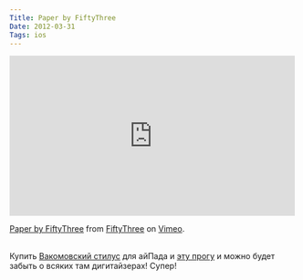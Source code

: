 ```yaml
---
Title: Paper by FiftyThree
Date: 2012-03-31
Tags: ios
---
```


<div class="text"><iframe src="http://player.vimeo.com/video/37254322?color=ffffff" width="500" height="281" frameborder="0" webkitallowfullscreen="webkitallowfullscreen" mozallowfullscreen="mozallowfullscreen" allowfullscreen="allowfullscreen"></iframe><p><a href="http://vimeo.com/37254322">Paper by FiftyThree</a> from <a href="http://vimeo.com/fiftythree">FiftyThree</a> on <a href="http://vimeo.com">Vimeo</a>.</p><br />
Купить <a href="http://bamboostylus.wacom.eu">Вакомовский стилус</a> для айПада и <a href="http://www.fiftythree.com/paper">эту прогу</a> и можно будет забыть о всяких там дигитайзерах! Супер!</div>
